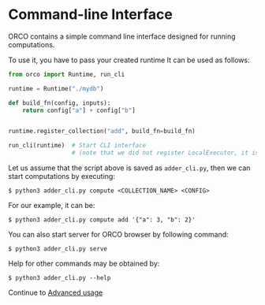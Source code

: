 # Command-line Interface

ORCO contains a simple command line interface designed for running computations.

To use it, you have to pass your created runtime It can be used
as follows:

```python
from orco import Runtime, run_cli

runtime = Runtime("./mydb")

def build_fn(config, inputs):
    return config["a"] + config["b"]


runtime.register_collection("add", build_fn=build_fn)

run_cli(runtime)  # Start CLI interface
                  # (note that we did not register LocalExecutor, it is managed by run_cli)
```

Let us assume that the script above is saved as `adder_cli.py`, then we can
start computations by executing:

```
$ python3 adder_cli.py compute <COLLECTION_NAME> <CONFIG>
```

For our example, it can be:

```
$ python3 adder_cli.py compute add '{"a": 3, "b": 2}'
```

You can also start server for ORCO browser by following command:

```
$ python3 adder_cli.py serve
```

Help for other commands may be obtained by:

```
$ python3 adder_cli.py --help
```

Continue to [Advanced usage](advanced.md)